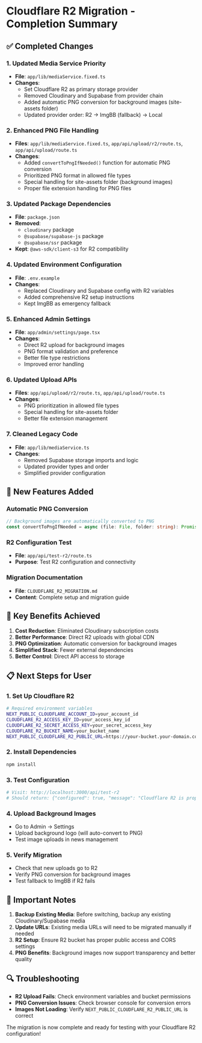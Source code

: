 # Cloudflare R2 Migration - Completion Summary

## ✅ Completed Changes

### 1. **Updated Media Service Priority**
- **File**: `app/lib/mediaService.fixed.ts`
- **Changes**: 
  - Set Cloudflare R2 as primary storage provider
  - Removed Cloudinary and Supabase from provider chain
  - Added automatic PNG conversion for background images (site-assets folder)
  - Updated provider order: R2 → ImgBB (fallback) → Local

### 2. **Enhanced PNG File Handling**
- **Files**: `app/lib/mediaService.fixed.ts`, `app/api/upload/r2/route.ts`, `app/api/upload/route.ts`
- **Changes**:
  - Added `convertToPngIfNeeded()` function for automatic PNG conversion
  - Prioritized PNG format in allowed file types
  - Special handling for site-assets folder (background images)
  - Proper file extension handling for PNG files

### 3. **Updated Package Dependencies**
- **File**: `package.json`
- **Removed**:
  - `cloudinary` package
  - `@supabase/supabase-js` package
  - `@supabase/ssr` package
- **Kept**: `@aws-sdk/client-s3` for R2 compatibility

### 4. **Updated Environment Configuration**
- **File**: `.env.example`
- **Changes**:
  - Replaced Cloudinary and Supabase config with R2 variables
  - Added comprehensive R2 setup instructions
  - Kept ImgBB as emergency fallback

### 5. **Enhanced Admin Settings**
- **File**: `app/admin/settings/page.tsx`
- **Changes**:
  - Direct R2 upload for background images
  - PNG format validation and preference
  - Better file type restrictions
  - Improved error handling

### 6. **Updated Upload APIs**
- **Files**: `app/api/upload/r2/route.ts`, `app/api/upload/route.ts`
- **Changes**:
  - PNG prioritization in allowed file types
  - Special handling for site-assets folder
  - Better file extension management

### 7. **Cleaned Legacy Code**
- **File**: `app/lib/mediaService.ts`
- **Changes**:
  - Removed Supabase storage imports and logic
  - Updated provider types and order
  - Simplified provider configuration

## 🔧 New Features Added

### **Automatic PNG Conversion**
```typescript
// Background images are automatically converted to PNG
const convertToPngIfNeeded = async (file: File, folder: string): Promise<File>
```

### **R2 Configuration Test**
- **File**: `app/api/test-r2/route.ts`
- **Purpose**: Test R2 configuration and connectivity

### **Migration Documentation**
- **File**: `CLOUDFLARE_R2_MIGRATION.md`
- **Content**: Complete setup and migration guide

## 🎯 Key Benefits Achieved

1. **Cost Reduction**: Eliminated Cloudinary subscription costs
2. **Better Performance**: Direct R2 uploads with global CDN
3. **PNG Optimization**: Automatic conversion for background images
4. **Simplified Stack**: Fewer external dependencies
5. **Better Control**: Direct API access to storage

## 📋 Next Steps for User

### 1. **Set Up Cloudflare R2**
```bash
# Required environment variables
NEXT_PUBLIC_CLOUDFLARE_ACCOUNT_ID=your_account_id
CLOUDFLARE_R2_ACCESS_KEY_ID=your_access_key_id
CLOUDFLARE_R2_SECRET_ACCESS_KEY=your_secret_access_key
CLOUDFLARE_R2_BUCKET_NAME=your_bucket_name
NEXT_PUBLIC_CLOUDFLARE_R2_PUBLIC_URL=https://your-bucket.your-domain.com
```

### 2. **Install Dependencies**
```bash
npm install
```

### 3. **Test Configuration**
```bash
# Visit: http://localhost:3000/api/test-r2
# Should return: {"configured": true, "message": "Cloudflare R2 is properly configured"}
```

### 4. **Upload Background Images**
- Go to Admin → Settings
- Upload background logo (will auto-convert to PNG)
- Test image uploads in news management

### 5. **Verify Migration**
- Check that new uploads go to R2
- Verify PNG conversion for background images
- Test fallback to ImgBB if R2 fails

## 🚨 Important Notes

1. **Backup Existing Media**: Before switching, backup any existing Cloudinary/Supabase media
2. **Update URLs**: Existing media URLs will need to be migrated manually if needed
3. **R2 Setup**: Ensure R2 bucket has proper public access and CORS settings
4. **PNG Benefits**: Background images now support transparency and better quality

## 🔍 Troubleshooting

- **R2 Upload Fails**: Check environment variables and bucket permissions
- **PNG Conversion Issues**: Check browser console for conversion errors
- **Images Not Loading**: Verify `NEXT_PUBLIC_CLOUDFLARE_R2_PUBLIC_URL` is correct

The migration is now complete and ready for testing with your Cloudflare R2 configuration!
